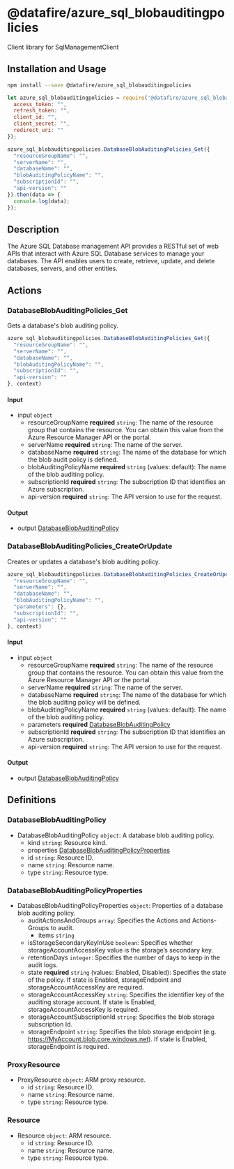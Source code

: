 # @datafire/azure_sql_blobauditingpolicies

Client library for SqlManagementClient

## Installation and Usage
```bash
npm install --save @datafire/azure_sql_blobauditingpolicies
```
```js
let azure_sql_blobauditingpolicies = require('@datafire/azure_sql_blobauditingpolicies').create({
  access_token: "",
  refresh_token: "",
  client_id: "",
  client_secret: "",
  redirect_uri: ""
});

azure_sql_blobauditingpolicies.DatabaseBlobAuditingPolicies_Get({
  "resourceGroupName": "",
  "serverName": "",
  "databaseName": "",
  "blobAuditingPolicyName": "",
  "subscriptionId": "",
  "api-version": ""
}).then(data => {
  console.log(data);
});
```

## Description

The Azure SQL Database management API provides a RESTful set of web APIs that interact with Azure SQL Database services to manage your databases. The API enables users to create, retrieve, update, and delete databases, servers, and other entities.

## Actions

### DatabaseBlobAuditingPolicies_Get
Gets a database's blob auditing policy.


```js
azure_sql_blobauditingpolicies.DatabaseBlobAuditingPolicies_Get({
  "resourceGroupName": "",
  "serverName": "",
  "databaseName": "",
  "blobAuditingPolicyName": "",
  "subscriptionId": "",
  "api-version": ""
}, context)
```

#### Input
* input `object`
  * resourceGroupName **required** `string`: The name of the resource group that contains the resource. You can obtain this value from the Azure Resource Manager API or the portal.
  * serverName **required** `string`: The name of the server.
  * databaseName **required** `string`: The name of the database for which the blob audit policy is defined.
  * blobAuditingPolicyName **required** `string` (values: default): The name of the blob auditing policy.
  * subscriptionId **required** `string`: The subscription ID that identifies an Azure subscription.
  * api-version **required** `string`: The API version to use for the request.

#### Output
* output [DatabaseBlobAuditingPolicy](#databaseblobauditingpolicy)

### DatabaseBlobAuditingPolicies_CreateOrUpdate
Creates or updates a database's blob auditing policy.


```js
azure_sql_blobauditingpolicies.DatabaseBlobAuditingPolicies_CreateOrUpdate({
  "resourceGroupName": "",
  "serverName": "",
  "databaseName": "",
  "blobAuditingPolicyName": "",
  "parameters": {},
  "subscriptionId": "",
  "api-version": ""
}, context)
```

#### Input
* input `object`
  * resourceGroupName **required** `string`: The name of the resource group that contains the resource. You can obtain this value from the Azure Resource Manager API or the portal.
  * serverName **required** `string`: The name of the server.
  * databaseName **required** `string`: The name of the database for which the blob auditing policy will be defined.
  * blobAuditingPolicyName **required** `string` (values: default): The name of the blob auditing policy.
  * parameters **required** [DatabaseBlobAuditingPolicy](#databaseblobauditingpolicy)
  * subscriptionId **required** `string`: The subscription ID that identifies an Azure subscription.
  * api-version **required** `string`: The API version to use for the request.

#### Output
* output [DatabaseBlobAuditingPolicy](#databaseblobauditingpolicy)



## Definitions

### DatabaseBlobAuditingPolicy
* DatabaseBlobAuditingPolicy `object`: A database blob auditing policy.
  * kind `string`: Resource kind.
  * properties [DatabaseBlobAuditingPolicyProperties](#databaseblobauditingpolicyproperties)
  * id `string`: Resource ID.
  * name `string`: Resource name.
  * type `string`: Resource type.

### DatabaseBlobAuditingPolicyProperties
* DatabaseBlobAuditingPolicyProperties `object`: Properties of a database blob auditing policy.
  * auditActionsAndGroups `array`: Specifies the Actions and Actions-Groups to audit.
    * items `string`
  * isStorageSecondaryKeyInUse `boolean`: Specifies whether storageAccountAccessKey value is the storage’s secondary key.
  * retentionDays `integer`: Specifies the number of days to keep in the audit logs.
  * state **required** `string` (values: Enabled, Disabled): Specifies the state of the policy. If state is Enabled, storageEndpoint and storageAccountAccessKey are required.
  * storageAccountAccessKey `string`: Specifies the identifier key of the auditing storage account. If state is Enabled, storageAccountAccessKey is required.
  * storageAccountSubscriptionId `string`: Specifies the blob storage subscription Id.
  * storageEndpoint `string`: Specifies the blob storage endpoint (e.g. https://MyAccount.blob.core.windows.net). If state is Enabled, storageEndpoint is required.

### ProxyResource
* ProxyResource `object`: ARM proxy resource.
  * id `string`: Resource ID.
  * name `string`: Resource name.
  * type `string`: Resource type.

### Resource
* Resource `object`: ARM resource.
  * id `string`: Resource ID.
  * name `string`: Resource name.
  * type `string`: Resource type.


